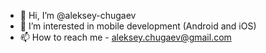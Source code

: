 - 👋 Hi, I’m @aleksey-chugaev
- 👀 I’m interested in mobile development (Android and iOS)
- 📫 How to reach me - aleksey.chugaev@gmail.com
<!--- - 💞️ I’m looking to collaborate on ...--->

<!---
aleksey-chugaev/aleksey-chugaev is a ✨ special ✨ repository because its `README.md` (this file) appears on your GitHub profile.
You can click the Preview link to take a look at your changes.
--->
